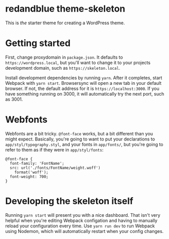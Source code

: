 # redandblue theme-skeleton
This is _the_ starter theme for creating a WordPress theme.

# Getting started
First, change proxydomain in `package.json`. It defaults to `https://wordpress.local`, but you'll want to change it to your projects development domain, such as `https://skeleton.local`.

Install development dependencies by running `yarn`. After it completes, start Webpack with `yarn start`. Browsersync will open a new tab in your default browser. If not, the default address for it is `https://localhost:3000`. If you have something running on 3000, it will automatically try the next port, such as 3001.

# Webfonts
Webfonts are a bit tricky. `@font-face` works, but a bit different than you might expect. Basically, you're going to want to put your declarations to `app/styl/typography.styl`, and your fonts in `app/fonts/`, but you're going to refer to them as if they were in `app/styl/fonts`:
```
@font-face {
  font-family: 'FontName';
  src: url('./fonts/FontName/weight.woff')
    format('woff');
  font-weight: 700;
}
```

# Developing the skeleton itself
Running `yarn start` will present you with a nice dashboard. That isn't very helpful when you're editing Webpack configation and having to manually reload your configuration every time. Use `yarn run dev` to run Webpack using Nodemon, which will automatically restart when your config changes.
